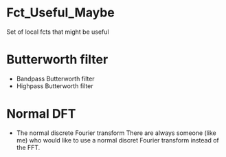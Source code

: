 # Fct_Useful_Maybe
Set of local fcts that might be useful

# Butterworth filter
* Bandpass Butterworth filter
* Highpass Butterworth filter

# Normal DFT
* The normal discrete Fourier transform
There are always someone (like me) who would like to use a normal discret Fourier transform instead of the FFT.